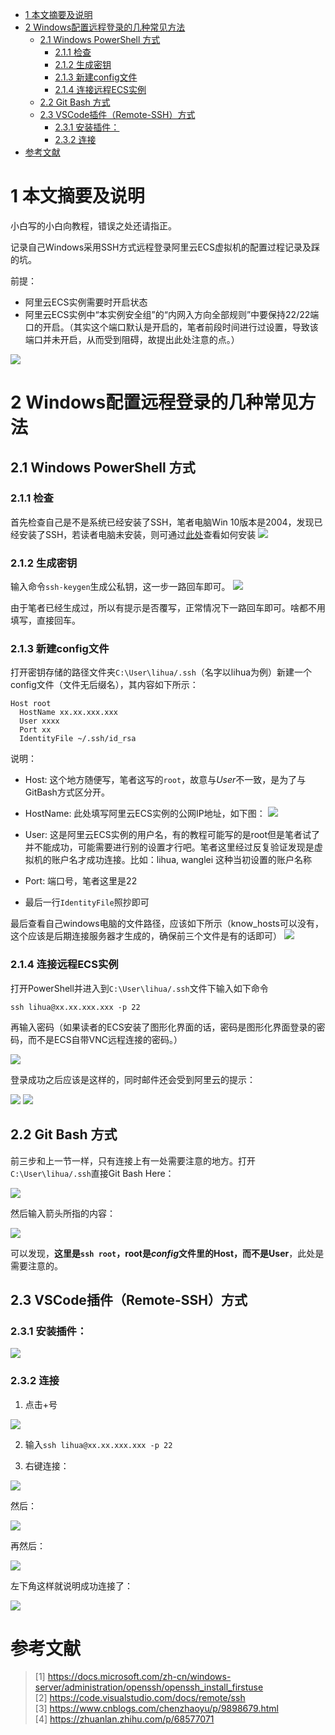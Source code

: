 - [1 本文摘要及说明](#1-本文摘要及说明)
- [2 Windows配置远程登录的几种常见方法](#2-windows配置远程登录的几种常见方法)
  - [2.1 Windows PowerShell 方式](#21-windows-powershell-方式)
    - [2.1.1 检查](#211-检查)
    - [2.1.2 生成密钥](#212-生成密钥)
    - [2.1.3 新建config文件](#213-新建config文件)
    - [2.1.4 连接远程ECS实例](#214-连接远程ecs实例)
  - [2.2 Git Bash 方式](#22-git-bash-方式)
  - [2.3 VSCode插件（Remote-SSH）方式](#23-vscode插件remote-ssh方式)
    - [2.3.1 安装插件：](#231-安装插件)
    - [2.3.2 连接](#232-连接)
- [参考文献](#参考文献)
  


# 1 本文摘要及说明

小白写的小白向教程，错误之处还请指正。

记录自己Windows采用SSH方式远程登录阿里云ECS虚拟机的配置过程记录及踩的坑。

前提：
* 阿里云ECS实例需要时开启状态
* 阿里云ECS实例中“本实例安全组”的“内网入方向全部规则”中要保持22/22端口的开启。（其实这个端口默认是开启的，笔者前段时间进行过设置，导致该端口并未开启，从而受到阻碍，故提出此处注意的点。）

![](https://raw.githubusercontent.com/NAIXIL/GithubPagesPics/main/2021/2020-08-14-23-48-35.png)

# 2 Windows配置远程登录的几种常见方法

## 2.1 Windows PowerShell 方式

### 2.1.1 检查

首先检查自己是不是系统已经安装了SSH，笔者电脑Win 10版本是2004，发现已经安装了SSH，若读者电脑未安装，则可通过[此处](https://docs.microsoft.com/zh-cn/windows-server/administration/openssh/openssh_install_firstuse)查看如何安装
![](https://raw.githubusercontent.com/NAIXIL/GithubPagesPics/main/2021/2020-08-14-21-45-48.png)

### 2.1.2 生成密钥

输入命令`ssh-keygen`生成公私钥，这一步一路回车即可。
![](https://raw.githubusercontent.com/NAIXIL/GithubPagesPics/main/2021/2020-08-14-23-41-51.png)

由于笔者已经生成过，所以有提示是否覆写，正常情况下一路回车即可。啥都不用填写，直接回车。

### 2.1.3 新建config文件

打开密钥存储的路径文件夹`C:\User\lihua/.ssh`（名字以lihua为例）新建一个config文件（文件无后缀名），其内容如下所示：

    Host root
      HostName xx.xx.xxx.xxx
      User xxxx
      Port xx
      IdentityFile ~/.ssh/id_rsa
说明：  

* Host: 这个地方随便写，笔者这写的`root`，故意与$User$不一致，是为了与GitBash方式区分开。
* HostName: 此处填写阿里云ECS实例的公网IP地址，如下图：
![](https://raw.githubusercontent.com/NAIXIL/GithubPagesPics/main/2021/2020-08-14-23-45-31.png)

* User: 这是阿里云ECS实例的用户名，有的教程可能写的是root但是笔者试了并不能成功，可能需要进行别的设置才行吧。笔者这里经过反复验证发现是虚拟机的账户名才成功连接。比如：lihua, wanglei 这种当初设置的账户名称
* Port: 端口号，笔者这里是22
* 最后一行`IdentityFile`照抄即可

最后查看自己windows电脑的文件路径，应该如下所示（know_hosts可以没有，这个应该是后期连接服务器才生成的，确保前三个文件是有的话即可）
![](https://raw.githubusercontent.com/NAIXIL/GithubPagesPics/main/2021/2020-08-14-23-30-33.png)

### 2.1.4 连接远程ECS实例
打开PowerShell并进入到`C:\User\lihua/.ssh`文件下输入如下命令

    ssh lihua@xx.xx.xxx.xxx -p 22
再输入密码（如果读者的ECS安装了图形化界面的话，密码是图形化界面登录的密码，而不是ECS自带VNC远程连接的密码。）

![](https://raw.githubusercontent.com/NAIXIL/GithubPagesPics/main/2021/2020-08-15-00-04-58.png)

登录成功之后应该是这样的，同时邮件还会受到阿里云的提示：

![](https://raw.githubusercontent.com/NAIXIL/GithubPagesPics/main/2021/2020-08-15-00-02-49.png)
![](https://raw.githubusercontent.com/NAIXIL/GithubPagesPics/main/2021/2020-08-15-00-08-00.png)

## 2.2 Git Bash 方式
前三步和上一节一样，只有连接上有一处需要注意的地方。打开`C:\User\lihua/.ssh`直接Git Bash Here：

![](https://raw.githubusercontent.com/NAIXIL/GithubPagesPics/main/2021/2020-08-15-00-16-25.png)

然后输入箭头所指的内容：

![](https://raw.githubusercontent.com/NAIXIL/GithubPagesPics/main/2021/2020-08-15-00-17-50.png)

可以发现，**这里是`ssh root`，root是$config$文件里的Host，而不是User**，此处是需要注意的。

## 2.3 VSCode插件（Remote-SSH）方式

### 2.3.1 安装插件：
![](https://raw.githubusercontent.com/NAIXIL/GithubPagesPics/main/2021/2020-08-15-00-21-01.png)


### 2.3.2 连接
1. 点击+号

![](https://raw.githubusercontent.com/NAIXIL/GithubPagesPics/main/2021/2020-08-15-00-30-03.png)

2. 输入`ssh lihua@xx.xx.xxx.xxx -p 22`

3. 右键连接：


![](https://raw.githubusercontent.com/NAIXIL/GithubPagesPics/main/2021/2020-08-15-00-31-58.png)  

然后：

![](https://raw.githubusercontent.com/NAIXIL/GithubPagesPics/main/2021/2020-08-15-00-32-36.png)

再然后：

![](https://raw.githubusercontent.com/NAIXIL/GithubPagesPics/main/2021/2020-08-15-00-33-18.png)

左下角这样就说明成功连接了：

![](https://raw.githubusercontent.com/NAIXIL/GithubPagesPics/main/2021/2020-08-15-00-36-52.png)





# 参考文献
> [1] https://docs.microsoft.com/zh-cn/windows-server/administration/openssh/openssh_install_firstuse  
> [2] https://code.visualstudio.com/docs/remote/ssh  
> [3] https://www.cnblogs.com/chenzhaoyu/p/9898679.html  
> [4] https://zhuanlan.zhihu.com/p/68577071  
